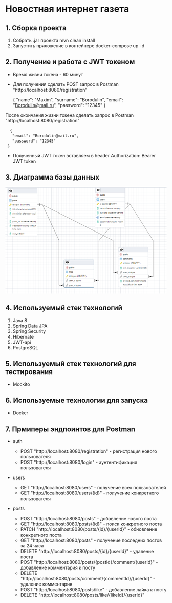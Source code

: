 # Новостная интернет газета

## 1. Сборка проекта
1. Собрать .jar проекта mvn clean install
2. Запустить приложение в контейнере docker-compose up -d

## 2. Получение и работа с JWT токеном
- Время жизни токена - 60 минут
- Для получения сделать POST запрос в Postman "http://localhost:8080/registration"


     {
       "name": "Maxim",
       "surname": "Borodulin",
       "email": "Borodulin@mail.ru",
       "password": "12345"
     }

После окончания жизни токена сделать запрос в Postman "http://localhost:8080/registration"
    
    
      {
       "email": "Borodulin@mail.ru",
       "password": "12345"
     }
     

- Полученный JWT токен вставляем в header Authorization: Bearer JWT token

## 3. Диаграмма базы данных
![img.png](img.png)
## 4. Используемый стек технологий
1. Java 8
2. Spring Data JPA
3. Spring Security
4. Hibernate
5. JWT-api
6. PostgreSQL

## 5. Используемый стек технологий для тестирования
- Mockito

## 6. Используемые технологии для запуска
- Docker

## 7. Прмиперы эндпоинтов для Postman
- auth
  - POST "http://localhost:8080/registration" - регистрация нового пользователя
  - POST "http://localhost:8080/login" - аунтентификация пользователя

- users
  - GET "http://localhost:8080/users" - получение всех пользователей
  - GET "http://localhost:8080/users/{id}" - получение конкретного пользователя

- posts
  - POST   "http://localhost:8080/posts" - добавление нового поста
  - GET    "http://localhost:8080/posts/{id}" - поиск конкретного поста
  - PATCH  "http://localhost:8080/posts/{id}/{userId}" - обновление конкретного поста
  - GET    "http://localhost:8080/posts" - получение последних постов за 24 часа
  - DELETE "http://localhost:8080/posts/{id}/{userId}" - удаление поста
  - POST   "http://localhost:8080/posts/{postId}/comment/{userId}" - добавление комментария к посту
  - DELETE "http://localhost:8080/posts/comment/{commentId}/{userId}" - удаление комментария
  - POST   "http://localhost:8080/posts/like" - добавление лайка к посту
  - DELETE "http://localhost:8080/posts/like/{likeId}/{userId}"